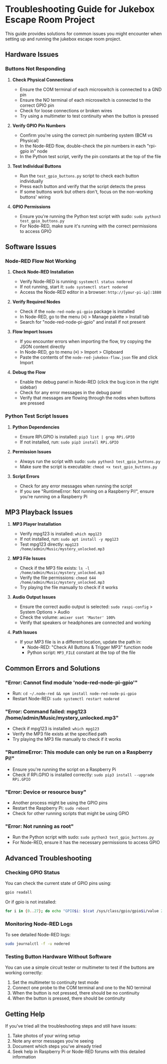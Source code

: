 # Troubleshooting Guide for Jukebox Escape Room Project

This guide provides solutions for common issues you might encounter when setting up and running the jukebox escape room project.

## Hardware Issues

### Buttons Not Responding

1. **Check Physical Connections**
   - Ensure the COM terminal of each microswitch is connected to a GND pin
   - Ensure the NO terminal of each microswitch is connected to the correct GPIO pin
   - Check for loose connections or broken wires
   - Try using a multimeter to test continuity when the button is pressed

2. **Verify GPIO Pin Numbers**
   - Confirm you're using the correct pin numbering system (BCM vs Physical)
   - In the Node-RED flow, double-check the pin numbers in each "rpi-gpio in" node
   - In the Python test script, verify the pin constants at the top of the file

3. **Test Individual Buttons**
   - Run the `test_gpio_buttons.py` script to check each button individually
   - Press each button and verify that the script detects the press
   - If some buttons work but others don't, focus on the non-working buttons' wiring

4. **GPIO Permissions**
   - Ensure you're running the Python test script with sudo: `sudo python3 test_gpio_buttons.py`
   - For Node-RED, make sure it's running with the correct permissions to access GPIO

## Software Issues

### Node-RED Flow Not Working

1. **Check Node-RED Installation**
   - Verify Node-RED is running: `systemctl status nodered`
   - If not running, start it: `sudo systemctl start nodered`
   - Access the Node-RED editor in a browser: `http://[your-pi-ip]:1880`

2. **Verify Required Nodes**
   - Check if the `node-red-node-pi-gpio` package is installed
   - In Node-RED, go to the menu (≡) > Manage palette > Install tab
   - Search for "node-red-node-pi-gpio" and install if not present

3. **Flow Import Issues**
   - If you encounter errors when importing the flow, try copying the JSON content directly
   - In Node-RED, go to menu (≡) > Import > Clipboard
   - Paste the contents of the `node-red-jukebox-flow.json` file and click Import

4. **Debug the Flow**
   - Enable the debug panel in Node-RED (click the bug icon in the right sidebar)
   - Check for any error messages in the debug panel
   - Verify that messages are flowing through the nodes when buttons are pressed

### Python Test Script Issues

1. **Python Dependencies**
   - Ensure RPi.GPIO is installed: `pip3 list | grep RPi.GPIO`
   - If not installed, run: `sudo pip3 install RPi.GPIO`

2. **Permission Issues**
   - Always run the script with sudo: `sudo python3 test_gpio_buttons.py`
   - Make sure the script is executable: `chmod +x test_gpio_buttons.py`

3. **Script Errors**
   - Check for any error messages when running the script
   - If you see "RuntimeError: Not running on a Raspberry Pi!", ensure you're running on a Raspberry Pi

## MP3 Playback Issues

1. **MP3 Player Installation**
   - Verify mpg123 is installed: `which mpg123`
   - If not installed, run: `sudo apt install -y mpg123`
   - Test mpg123 directly: `mpg123 /home/admin/Music/mystery_unlocked.mp3`

2. **MP3 File Issues**
   - Check if the MP3 file exists: `ls -l /home/admin/Music/mystery_unlocked.mp3`
   - Verify the file permissions: `chmod 644 /home/admin/Music/mystery_unlocked.mp3`
   - Try playing the file manually to check if it works

3. **Audio Output Issues**
   - Ensure the correct audio output is selected: `sudo raspi-config` > System Options > Audio
   - Check the volume: `amixer sset 'Master' 100%`
   - Verify that speakers or headphones are connected and working

4. **Path Issues**
   - If your MP3 file is in a different location, update the path in:
     - Node-RED: "Check All Buttons & Trigger MP3" function node
     - Python script: `MP3_FILE` constant at the top of the file

## Common Errors and Solutions

### "Error: Cannot find module 'node-red-node-pi-gpio'"
- Run: `cd ~/.node-red && npm install node-red-node-pi-gpio`
- Restart Node-RED: `sudo systemctl restart nodered`

### "Error: Command failed: mpg123 /home/admin/Music/mystery_unlocked.mp3"
- Check if mpg123 is installed: `which mpg123`
- Verify the MP3 file exists at the specified path
- Try playing the MP3 file manually to check if it works

### "RuntimeError: This module can only be run on a Raspberry Pi!"
- Ensure you're running the script on a Raspberry Pi
- Check if RPi.GPIO is installed correctly: `sudo pip3 install --upgrade RPi.GPIO`

### "Error: Device or resource busy"
- Another process might be using the GPIO pins
- Restart the Raspberry Pi: `sudo reboot`
- Check for other running scripts that might be using GPIO

### "Error: Not running as root"
- Run the Python script with sudo: `sudo python3 test_gpio_buttons.py`
- For Node-RED, ensure it has the necessary permissions to access GPIO

## Advanced Troubleshooting

### Checking GPIO Status
You can check the current state of GPIO pins using:
```bash
gpio readall
```
Or if gpio is not installed:
```bash
for i in {0..27}; do echo "GPIO$i: $(cat /sys/class/gpio/gpio$i/value 2>/dev/null || echo 'not exported')"; done
```

### Monitoring Node-RED Logs
To see detailed Node-RED logs:
```bash
sudo journalctl -f -u nodered
```

### Testing Button Hardware Without Software
You can use a simple circuit tester or multimeter to test if the buttons are working correctly:
1. Set the multimeter to continuity test mode
2. Connect one probe to the COM terminal and one to the NO terminal
3. When the button is not pressed, there should be no continuity
4. When the button is pressed, there should be continuity

## Getting Help
If you've tried all the troubleshooting steps and still have issues:
1. Take photos of your wiring setup
2. Note any error messages you're seeing
3. Document which steps you've already tried
4. Seek help in Raspberry Pi or Node-RED forums with this detailed information
